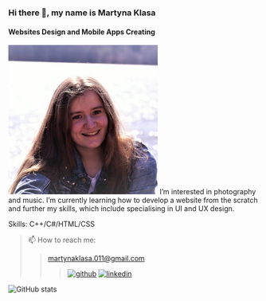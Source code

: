 ### Hi there 👋, my name is Martyna Klasa
#### Websites Design and Mobile Apps Creating 
<img src='https://github.com/mklasam/mklasam/blob/69a6f5531a8c42c73159e10f7504214b2b493b43/ja.jpg' height='300' float=right>
I’m interested in photography and music.
I’m currently learning how to develop a website from the scratch and further my skills, which include specialising in UI and UX design.

Skills: C++/C#/HTML/CSS

> 📫 How to reach me: 
> > martynaklasa.011@gmail.com 
> > >[<img src='https://cdn.jsdelivr.net/npm/simple-icons@3.0.1/icons/github.svg' alt='github' height='40'>](https://github.com/mklasam)  [<img src='https://cdn.jsdelivr.net/npm/simple-icons@3.0.1/icons/linkedin.svg' alt='linkedin' height='40'>](https://www.linkedin.com/in/martyna-klasa-075a22212/)  

![GitHub stats](https://github-readme-stats.vercel.app/api?username=mklasam&show_icons=true)  

